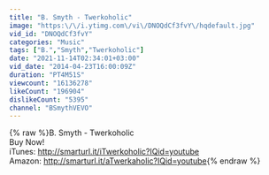 ```yaml
---
title: "B. Smyth - Twerkoholic"
image: "https:\/\/i.ytimg.com\/vi\/DNOQdCf3fvY\/hqdefault.jpg"
vid_id: "DNOQdCf3fvY"
categories: "Music"
tags: ["B.","Smyth","Twerkoholic"]
date: "2021-11-14T02:34:01+03:00"
vid_date: "2014-04-23T16:00:09Z"
duration: "PT4M51S"
viewcount: "16136278"
likeCount: "196904"
dislikeCount: "5395"
channel: "BSmythVEVO"
---
```

{% raw %}B. Smyth - Twerkoholic<br />Buy Now!<br />iTunes: <a rel="nofollow" target="blank" href="http://smarturl.it/iTwerkoholic?IQid=youtube">http://smarturl.it/iTwerkoholic?IQid=youtube</a> <br />Amazon: <a rel="nofollow" target="blank" href="http://smarturl.it/aTwerkaholic?IQid=youtube">http://smarturl.it/aTwerkaholic?IQid=youtube</a>{% endraw %}
